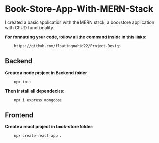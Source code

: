 # Book-Store-App-With-MERN-Stack

<p>I created a basic application with the MERN stack, a bookstore application with CRUD functionality.<p>

<p><b>For formatting your code, follow all the command inside in this links:</b></p>

```sh
    https://github.com/floatingnahid22/Project-Design
```

## Backend

<p><b>Create a node project in Backend folder</b></p>

```sh
    npm init
```

<p><b>Then install all dependecies:</b></p>

```sh
    npm i express mongoose
```

## Frontend

<p><b> Create a react project in book-store folder: </b></p>

```sh
    npx create-react-app .
```
